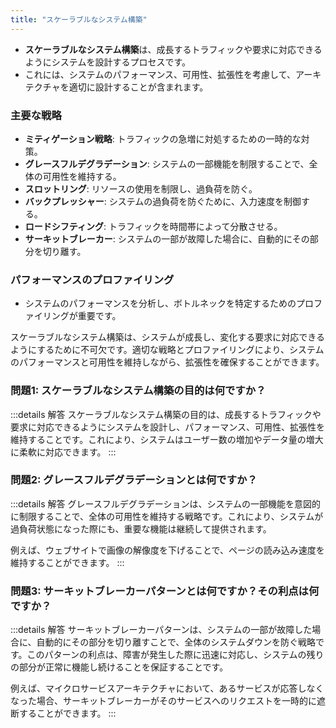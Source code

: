 ```yaml
---
title: "スケーラブルなシステム構築"
---
```

- **スケーラブルなシステム構築**は、成長するトラフィックや要求に対応できるようにシステムを設計するプロセスです。
- これには、システムのパフォーマンス、可用性、拡張性を考慮して、アーキテクチャを適切に設計することが含まれます。

### 主要な戦略

- **ミティゲーション戦略**: トラフィックの急増に対処するための一時的な対策。
- **グレースフルデグラデーション**: システムの一部機能を制限することで、全体の可用性を維持する。
- **スロットリング**: リソースの使用を制限し、過負荷を防ぐ。
- **バックプレッシャー**: システムの過負荷を防ぐために、入力速度を制御する。
- **ロードシフティング**: トラフィックを時間帯によって分散させる。
- **サーキットブレーカー**: システムの一部が故障した場合に、自動的にその部分を切り離す。

### パフォーマンスのプロファイリング

- システムのパフォーマンスを分析し、ボトルネックを特定するためのプロファイリングが重要です。

スケーラブルなシステム構築は、システムが成長し、変化する要求に対応できるようにするために不可欠です。適切な戦略とプロファイリングにより、システムのパフォーマンスと可用性を維持しながら、拡張性を確保することができます。

### 問題1: スケーラブルなシステム構築の目的は何ですか？

:::details 解答
スケーラブルなシステム構築の目的は、成長するトラフィックや要求に対応できるようにシステムを設計し、パフォーマンス、可用性、拡張性を維持することです。これにより、システムはユーザー数の増加やデータ量の増大に柔軟に対応できます。
:::

### 問題2: グレースフルデグラデーションとは何ですか？

:::details 解答
グレースフルデグラデーションは、システムの一部機能を意図的に制限することで、全体の可用性を維持する戦略です。これにより、システムが過負荷状態になった際にも、重要な機能は継続して提供されます。

例えば、ウェブサイトで画像の解像度を下げることで、ページの読み込み速度を維持することができます。
:::

### 問題3: サーキットブレーカーパターンとは何ですか？その利点は何ですか？

:::details 解答
サーキットブレーカーパターンは、システムの一部が故障した場合に、自動的にその部分を切り離すことで、全体のシステムダウンを防ぐ戦略です。このパターンの利点は、障害が発生した際に迅速に対応し、システムの残りの部分が正常に機能し続けることを保証することです。

例えば、マイクロサービスアーキテクチャにおいて、あるサービスが応答しなくなった場合、サーキットブレーカーがそのサービスへのリクエストを一時的に遮断することができます。
:::
